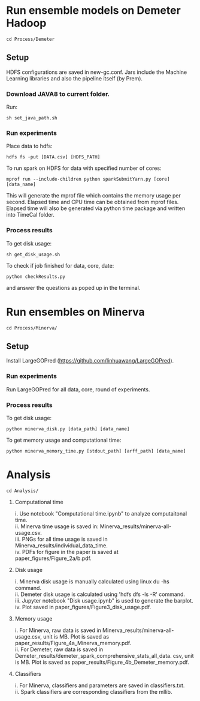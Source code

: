 # Run ensemble models on Demeter Hadoop

	cd Process/Demeter

## Setup
HDFS configurations are saved in new-gc.conf. Jars include the Machine Learning libraries and also the pipeline itself (by Prem).  
### Download JAVA8 to current folder.
Run:

	sh set_java_path.sh

### Run experiments
Place data to hdfs:

	hdfs fs -put [DATA.csv] [HDFS_PATH]
	
To run spark on HDFS for data with specified number of cores:

	mprof run --include-children python sparkSubmitYarn.py [core] [data_name] 

This will generate the mprof file which contains the memory usage per second. Elapsed time and CPU time can be obtained from mprof files.
Elapsed time will also be generated via python time package and written into TimeCal folder. 

### Process results
To get disk usage:
	
	sh get_disk_usage.sh

To check if job finished for data, core, date:

	python checkResults.py

and answer the questions as poped up in the terminal.


# Run ensembles on Minerva

	cd Process/Minerva/

## Setup
Install LargeGOPred (https://github.com/linhuawang/LargeGOPred).

### Run experiments
Run LargeGOPred for all data, core, round of experiments.

### Process results
To get disk usage:

	python minerva_disk.py [data_path] [data_name]

To get memory usage and computational time:
	
	python minerva_memory_time.py [stdout_path] [arff_path] [data_name]

# Analysis

	cd Analysis/

1. Computational time 

	i. Use notebook "Computational time.ipynb" to analyze computaitonal time.  
	ii. Minerva time usage is saved in: Minerva_results/minerva-all-usage.csv.  
	iii. PNGs for all time usage is saved in Minerva_results/individual_data_time.  
	iv. PDFs for figure in the paper is saved at paper_figures/Figure_2a/b.pdf.  

2. Disk usage 

	i. Minerva disk usage is manually calculated using linux du -hs command.  
	ii. Demeter disk usage is calculated using 'hdfs dfs -ls -R' command.  
	iii. Jupyter notebook "Disk usage.ipynb" is used to generate the barplot.  
	iv. Plot saved in paper_figures/Figure3_disk_usage.pdf.   

3. Memory usage 

	i. For Minerva, raw data is saved in Minerva_results/minerva-all-usage.csv, unit is MB. Plot is saved as paper_results/Figure_4a_Minerva_memory.pdf.  
	ii. For Demeter, raw data is saved in Demeter_results/demeter_spark_comprehensive_stats_all_data.  csv, unit is MB. Plot is saved as paper_results/Figure_4b_Demeter_memory.pdf.  

4. Classifiers

	i. For Minerva, classifiers and parameters are saved in classifiers.txt.  
	ii. Spark classifiers are corresponding classifiers from the mllib.  
